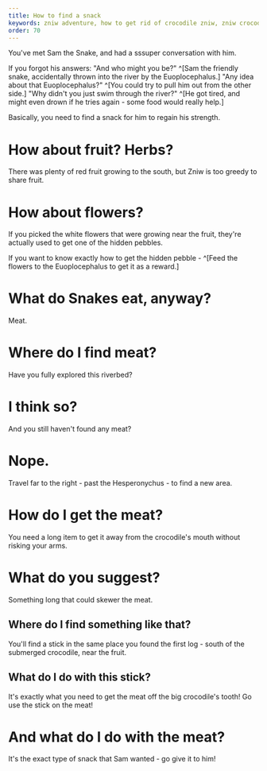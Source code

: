 ```yaml
---
title: How to find a snack
keywords: zniw adventure, how to get rid of crocodile zniw, zniw crocodile bait, zniw cross river
order: 70
---
```

You've met Sam the Snake, and had a sssuper conversation with him.

If you forgot his answers:
"And who might you be?" ^[Sam the friendly snake, accidentally thrown into the river by the Euoplocephalus.]
"Any idea about that Euoplocephalus?" ^[You could try to pull him out from the other side.]
"Why didn't you just swim through the river?" ^[He got tired, and might even drown if he tries again - some food would really help.]

Basically, you need to find a snack for him to regain his strength.

# How about fruit? Herbs?
There was plenty of red fruit growing to the south, but Zniw is too greedy to share fruit.

# How about flowers?
If you picked the white flowers that were growing near the fruit, they're actually used to get one of the hidden pebbles.

If you want to know exactly how to get the hidden pebble - ^[Feed the flowers to the Euoplocephalus to get it as a reward.]

# What do Snakes eat, anyway?
Meat.

# Where do I find meat?
Have you fully explored this riverbed?

# I think so?
And you still haven't found any meat?

# Nope.
Travel far to the right - past the Hesperonychus - to find a new area.

# How do I get the meat?
You need a long item to get it away from the crocodile's mouth without risking your arms.

# What do you suggest?
Something long that could skewer the meat.

## Where do I find something like that?
You'll find a stick in the same place you found the first log - south of the submerged crocodile, near the fruit.

## What do I do with this stick?
It's exactly what you need to get the meat off the big crocodile's tooth! Go use the stick on the meat!

# And what do I do with the meat?
It's the exact type of snack that Sam wanted - go give it to him!